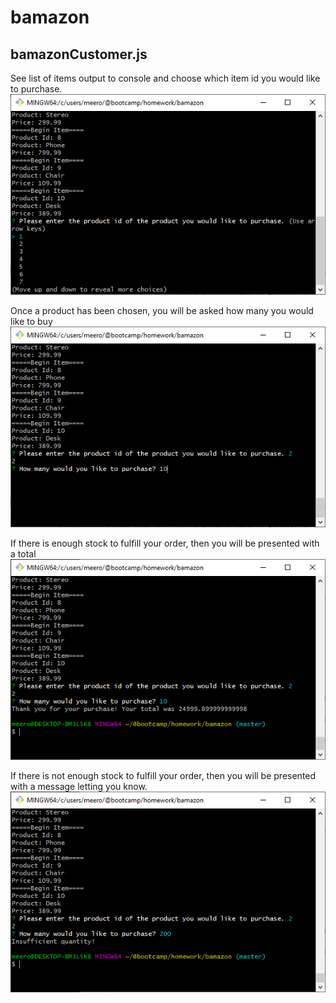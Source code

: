 # bamazon
## bamazonCustomer.js
See list of items output to console and choose which item id you would like to purchase.
![Initial bamazonCustomer.js view](./customer-1.PNG)

Once a product has been chosen, you will be asked how many you would like to buy
![bamazonCustomer.js purchase quantity](./customer-2.PNG)

If there is enough stock to fulfill your order, then you will be presented with a total
![bamazonCustomer.js purchase total](./customer-3.PNG)

If there is not enough stock to fulfill your order, then you will be presented with a message letting you know.
![bamazonCustomer.js purchase rejected](./customer-4.PNG)
